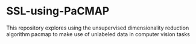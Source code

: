 # SSL-using-PaCMAP
This repository explores using the unsupervised dimensionality reduction algorithm pacmap to make use of unlabeled data in computer vision tasks
